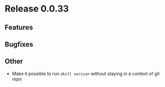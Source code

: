 # Release 0.0.33

## Features

## Bugfixes

## Other
* Make it possible to run `okctl version` without staying in a context of git repo
